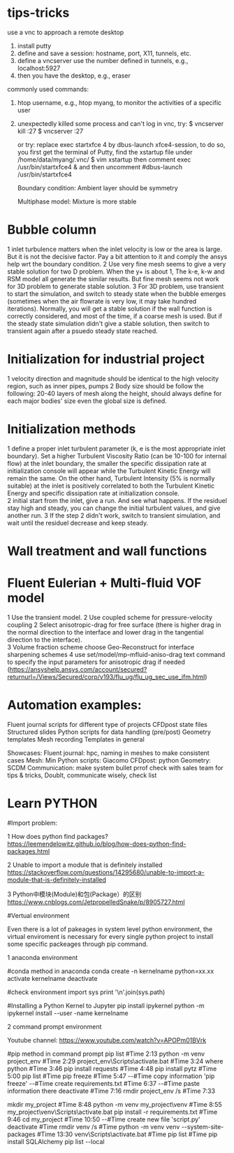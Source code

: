 # tips-tricks
use a vnc to approach a remote desktop
1. install putty
2. define and save a session: hostname, port, X11, tunnels, etc.
3. define a vncserver use the number defined in tunnels, e.g., localhost:5927
4. then you have the desktop, e.g., eraser

commonly used commands:
1. htop username, e.g., htop myang, to monitor the activities of a specific user
2. unexpectedly killed some process and can't log in vnc, try:
    $ vncserver kill :27
    $ vncserver :27
    
    or try:
    replace exec startxfce 4 by dbus-launch xfce4-session, to do so, you first get the terminal of Putty, find the xstartup file under /home/data/myang/.vnc/
    $ vim xstartup
    then comment exec /usr/bin/startxfce4 &
    and then
    uncomment #dbus-launch /usr/bin/startxfce4
    
    Boundary condition:
    Ambient layer should be symmetry
    
    Multiphase model:
    Mixture is more stable
    
# Bubble column
1 inlet turbulence matters when the inlet velocity is low or the area is large. But it is not the decisive factor. Pay a bit attention to it and comply the ansys help wrt the boundary condition.
2 Use very fine mesh seems to give a very stable solution for two D problem. When the y+ is about 1, The k-e, k-w and RSM model all generate the similar results. But fine mesh seems not work for 3D problem to generate stable solution.
3 For 3D problem, use transient to start the simulation, and switch to steady state when the bubble emerges (sometimes when the air flowrate is very low, it may take hundred iterations). Normally, you will get a stable solution if the wall function is correctly considered, and most of the time, if a coarse mesh is used. But if the steady state simulation didn't give a stable solution, then switch to transient again after a psuedo steady state reached.
    
# Initialization for industrial project
1 velocity direction and magnitude should be identical to the high velocity region, such as inner pipes, pumps
2 Body size should be follow the following: 20-40 layers of mesh along the height, should always define for each major bodies' size even the global size is defined.

# Initialization methods
1 define a proper inlet turbulent parameter (k, e is the most appropriate inlet boundary). Set a higher Turbulent Viscosity Ratio (can be 10-100 for internal flow) at the inlet boundary, the smaller the specific dissipation rate at initialization console will appear while the Turbulent Kinetic Energy will remain the same. On the other hand, Turbulent Intensity (5% is normally suitable) at the inlet is positively correlated to both the Turbulent Kinetic Energy and specific dissipation rate at initialization console.  
2 initial start from the inlet, give a run. And see what happens. If the residuel stay high and steady, you can change the initial turbulent values, and give another run.
3 If the step 2 didn't work, switch to transient simulation, and wait until the residuel decrease and keep steady.

# Wall treatment and wall functions



# Fluent Eulerian + Multi-fluid VOF model
1 Use the transient model.
2 Use coupled scheme for pressure-velocity coupling
2 Select anisotropic-drag for free surface (there is higher drag in the normal direction to the interface and lower drag in the tangential direction to the interface).  
3 Volume fraction scheme choose Geo-Reconstruct for interface sharpening schemes
4 use set/model/mp-mfluid-aniso-drag text command to specify the input parameters for anisotropic drag if needed (https://ansyshelp.ansys.com/account/secured?returnurl=/Views/Secured/corp/v193/flu_ug/flu_ug_sec_use_ifm.html)

# Automation examples:
Fluent journal scripts for different type of projects
CFDpost state files
Structured slides
Python scripts for data handling (pre/post)
Geometry templates
Mesh recording
Templates in general 

Showcases:
Fluent journal: hpc, naming in meshes to make consistent cases
Mesh: Min 
Python scripts: Giacomo
CFDpost: python
Geometry: SCDM
Communication: make system bullet prrof check with sales team for tips & tricks, Doublt, communicate wisely, check list

# Learn PYTHON
#Import problem:

1 How does python find packages? https://leemendelowitz.github.io/blog/how-does-python-find-packages.html

2 Unable to import a module that is definitely installed https://stackoverflow.com/questions/14295680/unable-to-import-a-module-that-is-definitely-installed

3 Python中模块(Module)和包(Package）的区别 https://www.cnblogs.com/JetpropelledSnake/p/8905727.html

#Vertual environment

Even there is a lot of pakeages in system level python environment, the virtual enviroment is necessary for every single python project to install some specific packeages through pip command. 

1 anaconda environment

#conda method in anaconda
conda create -n kernelname python=xx.xx
activate kernelname
deactivate

#check environment
import sys
print '\n'.join(sys.path)

#Installing a Python Kernel to Jupyter
pip install ipykernel
python -m ipykernel install --user -name kernelname


2 command prompt environment

Youtube channel: https://www.youtube.com/watch?v=APOPm01BVrk

#pip method in command prompt
pip list #Time 2:13
python -m venv project_env #Time 2:29
project_env\Scripts\activate.bat #Time 3:24
where python #Time 3:46
pip install requests #Time 4:48
pip install pytz #Time 5:00
pip list #Time 
pip freeze #Time 5:47
 --#Time copy information 'pip freeze'
 --#Time create requirements.txt #Time 6:37
 --#Time paste information there
deactivate #Time 7:16
rmdir project_env /s #Time 7:33

mkdir my_project #Time 8:48
python -m venv my_project\venv #Time 8:55
my_project\venv\Scripts\activate.bat
pip install -r requirements.txt #Time 9:46
cd my_project #Time 10:50
 --#Time create new file 'script.py'
deactivate #Time 
rmdir venv /s #Time
python -m venv venv --system-site-packages #Time 13:30
venv\Scripts\activate.bat #Time 
pip list #Time
pip install SQLAlchemy
pip list --local


